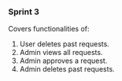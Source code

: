 ### Sprint 3  
Covers functionalities of:  
1. User deletes past requests.  
2. Admin views all requests.  
3. Admin approves a request.  
4. Admin deletes past requests.  
